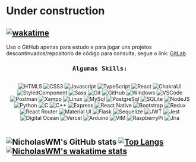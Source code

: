 # Under construction
[![wakatime](https://wakatime.com/badge/user/aa4c006a-f5a4-4c83-b645-f58b04b16705.svg)](https://wakatime.com/@aa4c006a-f5a4-4c83-b645-f58b04b16705)
---
Uso o GitHub apenas para estudo e para jogar uns projetos descontinuados/repositorio de código para consulta, segue o link: [GitLab](https://gitlab.com/nicholaswesleymazzei)

<h3 align="center"><samp>Algumas Skills:</samp></h3>

<div style="width: 100%; display: flex;" align="center">
  
  ![HTML5](https://img.shields.io/badge/-HTML5-grey?style=flat-square&logo=HTML5&logoColor=white&labelColor=E34F26) 
  ![CSS3](https://img.shields.io/badge/-CSS3-grey?style=flat-square&logo=CSS3&logoColor=white&labelColor=1572B6) 
  ![Javascript](https://img.shields.io/badge/-Javascript-grey?style=flat-square&logo=Javascript&logoColor=black&labelColor=F7DF1E) 
  ![TypeScript](https://img.shields.io/badge/-TypeScript-grey?style=flat-square&logo=TypeScript&logoColor=white&labelColor=3178C6) 
  ![React](https://img.shields.io/badge/-React-grey?style=flat-square&logo=React&logoColor=black&labelColor=61DAFB) 
  ![ChakraUI](https://img.shields.io/badge/-Chakra%20UI-grey?style=flat-square&logo=Chakra-UI&logoColor=white&labelColor=319795) 
  ![StyledComponent](https://img.shields.io/badge/-styled--components-grey?style=flat-square&logo=styled-components&logoColor=black&labelColor=DB7093) 
  ![Sass](https://img.shields.io/badge/-Sass-grey?style=flat-square&logo=SASS&logoColor=white&labelColor=CC6699) 
  ![Git](https://img.shields.io/badge/-Git-F05032?&logo=git&logoColor=FFFFFF) 
  ![GitHub](https://img.shields.io/badge/-GitHub-181717?&logo=GitHub&logoColor=FFFFFF) 
  ![Windows](https://img.shields.io/badge/-Windows-0078D6?&logo=Windows&logoColor=FFFFFF) 
  ![VSCode](https://img.shields.io/badge/-VSCode-007ACC?&logo=Visual%20Studio%20Code&logoColor=FFFFFF) 
  ![Postman](https://img.shields.io/badge/-Postman-FF6C37?&logo=Postman&logoColor=FFFFFF) 
  ![Xampp](https://img.shields.io/badge/-XAMPP-FB7A24?&logo=XAMPP&logoColor=FFFFFF) 
  ![Linux](https://img.shields.io/badge/-Linux-FCC624?&logo=Linux&logoColor=FFFFFF) 
  ![MySql](https://img.shields.io/badge/-MySql-003B57?&logo=MySQL&logoColor=FFFFFF) 
  ![PostgreSql](https://img.shields.io/badge/-PostgreSql-336791?&logo=postgresql&logoColor=FFFFFF) 
  ![SQLite](https://img.shields.io/badge/-SQLite-4479A1?&logo=sqlite&logoColor=FFFFFF) 
  ![NodeJS](https://img.shields.io/badge/Node.js-43853D?style=for-the-badge&logo=node.js&logoColor=white) 
  ![Python](https://img.shields.io/badge/Python-14354C?style=for-the-badge&logo=python&logoColor=white) 
  ![C](https://img.shields.io/badge/C-00599C?style=for-the-badge&logo=c&logoColor=white) 
  ![C++](https://img.shields.io/badge/C%2B%2B-00599C?style=for-the-badge&logo=c%2B%2B&logoColor=white) 
  ![Express](https://img.shields.io/badge/Express.js-404D59?style=for-the-badge) 
  ![React Native](https://img.shields.io/badge/React_Native-20232A?style=for-the-badge&logo=react&logoColor=61DAFB) 
  ![Bootstrap](https://img.shields.io/badge/Bootstrap-563D7C?style=for-the-badge&logo=bootstrap&logoColor=white) 
  ![Redux](https://img.shields.io/badge/Redux-593D88?style=for-the-badge&logo=redux&logoColor=white) 
  ![React Router](https://img.shields.io/badge/React_Router-CA4245?style=for-the-badge&logo=react-router&logoColor=white) 
  ![Material UI](https://img.shields.io/badge/Material--UI-0081CB?style=for-the-badge&logo=material-ui&logoColor=white) 
  ![Flask](https://img.shields.io/badge/Flask-000000?style=for-the-badge&logo=flask&logoColor=white) 
  ![Sequelize](https://img.shields.io/badge/sequelize-323330?style=for-the-badge&logo=sequelize&logoColor=blue) 
  ![JWT](https://img.shields.io/badge/json%20web%20tokens-323330?style=for-the-badge&logo=json-web-tokens&logoColor=pink) 
  ![Jest](https://img.shields.io/badge/Jest-323330?style=for-the-badge&logo=Jest&logoColor=white) 
  ![Digital Ocean](https://img.shields.io/badge/Digital_Ocean-0080FF?style=for-the-badge&logo=DigitalOcean&logoColor=white) 
  ![Vercel](https://img.shields.io/badge/Vercel-000000?style=for-the-badge&logo=vercel&logoColor=white) 
  ![Arduino](https://img.shields.io/badge/Arduino_IDE-00979D?style=for-the-badge&logo=arduino&logoColor=white) 
  ![VIM](https://img.shields.io/badge/VIM-%2311AB00.svg?&style=for-the-badge&logo=vim&logoColor=white) 
  ![RaspberryPi](https://img.shields.io/badge/Raspberry%20Pi-A22846?style=for-the-badge&logo=Raspberry%20Pi&logoColor=white) 
  ![Jira](https://img.shields.io/badge/Jira-0052CC?style=for-the-badge&logo=Jira&logoColor=white) 
  
</div>

![NicholasWM's GitHub stats](https://github-readme-stats.vercel.app/api?username=nicholaswm&show_icons=true&theme=slateorange&include_all_commits=true)
[![Top Langs](https://github-readme-stats.vercel.app/api/top-langs/?username=nicholaswm&layout=compact&theme=slateorange)](https://github-readme-stats.vercel.app/api/top-langs/?username=nicholaswm&layout=compact&theme=slateorange)
[![NicholasWM's wakatime stats](https://github-readme-stats.vercel.app/api/wakatime?username=NicholasWM&layout=compact&theme=slateorange)](https://wakatime.com/@NicholasWM)
---
